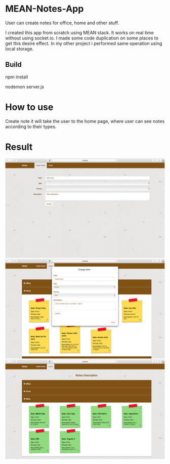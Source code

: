 # MEAN-Notes-App

User can create notes for office, home and other stuff.

I created this app from scratch using MEAN stack. It works on real time without using socket.io. I made some code duplication on some places to get
this desire effect. In my other project i performed same operation using
local storage. 

## Build 

npm install  

nodemon server.js

# How to use

Create note it will take the user to the home page, where user can see notes according to their types.

# Result

![alt text](screenshots/note.png)
![alt text](screenshots/home1.png)
![alt text](screenshots/home2.png)



 




